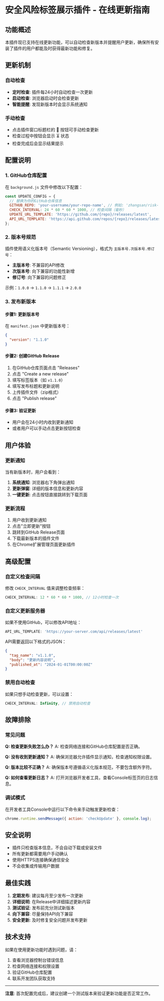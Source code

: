 # 安全风险标签展示插件 - 在线更新指南

## 功能概述

本插件现已支持在线更新功能，可以自动检查新版本并提醒用户更新，确保所有安装了插件的用户都能及时获得最新功能和修复。

## 更新机制

### 自动检查
- **定时检查**: 插件每24小时自动检查一次更新
- **启动检查**: 浏览器启动时会检查更新
- **智能提醒**: 发现新版本时会显示系统通知

### 手动检查
- 点击插件窗口标题栏的 🔄 按钮可手动检查更新
- 检查过程中按钮会显示 ⏳ 状态
- 检查完成后会显示结果提示

## 配置说明

### 1. GitHub仓库配置

在 `background.js` 文件中修改以下配置：

```javascript
const UPDATE_CONFIG = {
  // 替换为你的GitHub仓库信息
  GITHUB_REPO: 'your-username/your-repo-name', // 例如: 'zhangsan/risk-label-plugin'
  CHECK_INTERVAL: 24 * 60 * 60 * 1000, // 检查间隔（毫秒）
  UPDATE_URL_TEMPLATE: 'https://github.com/{repo}/releases/latest',
  API_URL_TEMPLATE: 'https://api.github.com/repos/{repo}/releases/latest'
};
```

### 2. 版本号规范

插件使用语义化版本号（Semantic Versioning），格式为 `主版本号.次版本号.修订号`：

- **主版本号**: 不兼容的API修改
- **次版本号**: 向下兼容的功能性新增
- **修订号**: 向下兼容的问题修正

示例：`1.0.0` → `1.1.0` → `1.1.1` → `2.0.0`

### 3. 发布新版本

#### 步骤1: 更新版本号
在 `manifest.json` 中更新版本号：
```json
{
  "version": "1.1.0"
}
```

#### 步骤2: 创建GitHub Release
1. 在GitHub仓库页面点击 "Releases"
2. 点击 "Create a new release"
3. 填写标签版本（如 `v1.1.0`）
4. 填写发布标题和更新说明
5. 上传插件文件（zip格式）
6. 点击 "Publish release"

#### 步骤3: 验证更新
- 用户会在24小时内收到更新通知
- 或者用户可以手动点击更新按钮检查

## 用户体验

### 更新通知
当有新版本时，用户会看到：
1. **系统通知**: 浏览器右下角弹出通知
2. **更新弹窗**: 详细的版本信息和更新内容
3. **一键更新**: 点击按钮直接跳转到下载页面

### 更新流程
1. 用户收到更新通知
2. 点击"立即更新"按钮
3. 跳转到GitHub Release页面
4. 下载最新版本的插件文件
5. 在Chrome扩展管理页面更新插件

## 高级配置

### 自定义检查间隔
修改 `CHECK_INTERVAL` 值来调整检查频率：
```javascript
CHECK_INTERVAL: 12 * 60 * 60 * 1000, // 12小时检查一次
```

### 自定义更新服务器
如果不使用GitHub，可以修改API地址：
```javascript
API_URL_TEMPLATE: 'https://your-server.com/api/releases/latest'
```

API需要返回以下格式的JSON：
```json
{
  "tag_name": "v1.1.0",
  "body": "更新内容说明",
  "published_at": "2024-01-01T00:00:00Z"
}
```

### 禁用自动检查
如果只想手动检查更新，可以设置：
```javascript
CHECK_INTERVAL: Infinity, // 禁用自动检查
```

## 故障排除

### 常见问题

**Q: 检查更新失败怎么办？**
A: 检查网络连接和GitHub仓库配置是否正确。

**Q: 没有收到更新通知？**
A: 确保浏览器允许插件显示通知，检查通知权限设置。

**Q: 版本比较不正确？**
A: 确保版本号遵循语义化版本规范，不要包含额外字符。

**Q: 如何查看更新日志？**
A: 打开浏览器开发者工具，查看Console标签页的日志信息。

### 调试模式
在开发者工具Console中运行以下命令来手动触发更新检查：
```javascript
chrome.runtime.sendMessage({ action: 'checkUpdate' }, console.log);
```

## 安全说明

- 插件只检查版本信息，不会自动下载或安装文件
- 所有更新都需要用户手动确认
- 使用HTTPS连接确保通信安全
- 不会收集或传输用户数据

## 最佳实践

1. **定期发布**: 建议每月至少发布一次更新
2. **详细说明**: 在Release中详细描述更新内容
3. **测试验证**: 发布前充分测试新版本
4. **向下兼容**: 尽量保持API向下兼容
5. **安全更新**: 及时修复安全问题并发布更新

## 技术支持

如果在使用更新功能时遇到问题，请：
1. 查看浏览器控制台错误信息
2. 检查网络连接和权限设置
3. 验证GitHub仓库配置
4. 联系开发团队获取支持

---

**注意**: 首次配置完成后，建议创建一个测试版本来验证更新功能是否正常工作。
